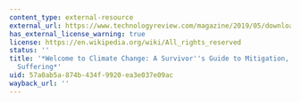 ```yaml
---
content_type: external-resource
external_url: https://www.technologyreview.com/magazine/2019/05/download/
has_external_license_warning: true
license: https://en.wikipedia.org/wiki/All_rights_reserved
status: ''
title: '*Welcome to Climate Change: A Survivor''s Guide to Mitigation, Adaptation,
  Suffering*'
uid: 57a0ab5a-874b-434f-9920-ea3e037e09ac
wayback_url: ''
---
```

